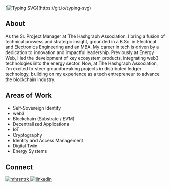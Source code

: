 [![Typing SVG](https://readme-typing-svg.herokuapp.com?size=35&color=FF6900&vCenter=true&width=750&lines=hello%2C+world.;hello%2C+decentralized+world.)](https://git.io/typing-svg)

## About
As the Sr. Project Manager at The Hashgraph Association, I bring a fusion of technical prowess and strategic insight, grounded in a B.Sc. in Electrical and Electronics Engineering and an MBA. My career in tech is driven by a dedication to innovation and impactful leadership. Previously at Energy Web, I led the development of key ecosystem products, integrating web3 technologies into the energy sector. Now, at The Hashgraph Association, I'm excited to steer groundbreaking projects in distributed ledger technology, building on my experience as a tech entrepreneur to advance the blockchain industry.

## Areas of Work
- Self-Sovereign Identity
- web3
- Blockchain (Substrate / EVM)
- Decentralized Applications
- IoT
- Cryptography
- Identity and Access Management
- Digital Twin
- Energy Systems

## Connect
<div align="left">
  <a href="https://twitter.com/mhrsntrk" target="blank"><img src="https://img.shields.io/twitter/follow/mhrsntrk?logo=twitter&style=for-the-badge" alt="mhrsntrk" />
  </a>
  <a href="https://linkedin.com/in/mahirsenturk" target="_blank">
    <img src=https://img.shields.io/badge/linkedin-%231E77B5.svg?&style=for-the-badge&logo=linkedin&logoColor=white alt=linkedin style="margin-bottom: 5px;" />
  </a>
</div>  

